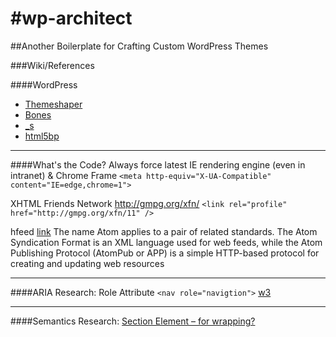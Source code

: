 #wp-architect
============

##Another Boilerplate for Crafting Custom WordPress Themes


###Wiki/References

####WordPress
* [Themeshaper](http://themeshaper.com/2012/10/22/the-themeshaper-wordpress-theme-tutorial-2nd-edition/)
* [Bones](http://themble.com/bones/)
* [_s](https://github.com/Automattic/_s)
* [html5bp](http://html5boilerplate.com/)

<hr>

####What's the Code?
Always force latest IE rendering engine (even in intranet) & Chrome Frame 
```<meta http-equiv="X-UA-Compatible" content="IE=edge,chrome=1">```

XHTML Friends Network http://gmpg.org/xfn/
```<link rel="profile" href="http://gmpg.org/xfn/11" />```

hfeed
[link](http://microformats.org/wiki/hatom)
The name Atom applies to a pair of related standards. The Atom Syndication Format is an XML language used for web feeds, while the Atom Publishing Protocol (AtomPub or APP) is a simple HTTP-based protocol for creating and updating web resources

<hr>

####ARIA Research:
Role Attribute 
```<nav role="navigtion">```
[w3](https://dvcs.w3.org/hg/aria-unofficial/raw-file/tip/index.html)

<hr>

####Semantics Research:
[Section Element – for wrapping?](http://www.whatwg.org/specs/web-apps/current-work/multipage/sections.html#the-section-element)